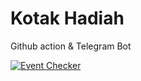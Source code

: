 # Kotak Hadiah

Github action & Telegram Bot

[![Event Checker](https://github.com/YogaSakti/KotakHadiah/actions/workflows/giftbox.yml/badge.svg)](https://github.com/YogaSakti/KotakHadiah/actions/workflows/giftbox.yml)
